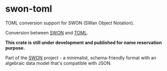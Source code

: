 # swon-toml

TOML conversion support for SWON (SWan Object Notation).

Conversion between [SWON](https://swon.dev) and [TOML](https://toml.io).

**This crate is still under development and published for name reservation purpose.**

Part of the [SWON](https://swon.dev) project - a minimalist, schema-friendly format with an algebraic data model that's compatible with JSON.
